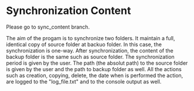 # Synchronization Content

Please go to sync_content branch.

The aim of the progam is to synchronize two folders. It maintain a full, identical copy of source folder at backuo folder.
In this case, the synchronization is one-way. After synchronization, the content of the backup folder is the same such as source folder.
The synchronization period is given by the user. 
The path (the absolut path) to the source folder is given by the user and the path to backup folder as well. 
All the actions such as creation, copying, delete, the date when is performed the action, are logged to the "log_file.txt" and to the console output as well. 

